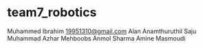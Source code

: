 # team7_robotics
Muhammed Ibrahim
19951310@gmail.com
Alan Anamthuruthil Saju
Muhammad Azhar Mehboobs
Anmol Sharma
Amine Masmoudi
